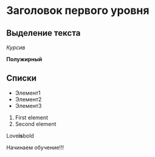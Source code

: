 # Заголовок первого уровня #


## Выделение текста ##


*Курсив*

**Полужирный**

## Списки

* Элемент1
* Элемент2
* Элемент3

1. First element
2. Second element

Love**is**bold


Начинаем обучение!!!
